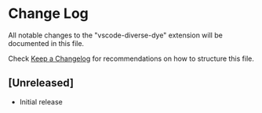 # Change Log

All notable changes to the "vscode-diverse-dye" extension will be documented in this file.

Check [Keep a Changelog](http://keepachangelog.com/) for recommendations on how to structure this file.

## [Unreleased]

- Initial release